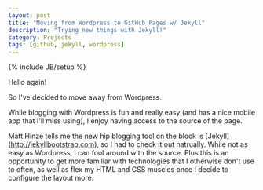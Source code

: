 ```yaml
---
layout: post
title: "Moving from Wordpress to GitHub Pages w/ Jekyll"
description: "Trying new things with Jekyll!"
category: Projects
tags: [github, jekyll, wordpress]
---
```

{% include JB/setup %}

Hello again!

So I've decided to move away from Wordpress.

While blogging with Wordpress is fun and really easy (and has a nice mobile app that I'll miss using), I enjoy having access to the source of the page.

Matt Hinze tells me the new hip blogging tool on the block is [Jekyll] (http://jekyllbootstrap.com), so I had to check it out natrually. While not as easy as Wordpress, I can fool around with the source. Plus this is an opportunity to get more familiar with technologies that I otherwise don't use to often, as well as flex my HTML and CSS muscles once I decide to configure the layout more.
